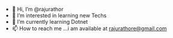 - 👋 Hi, I’m @rajurathor
- 👀 I’m interested in learning new Techs
- 🌱 I’m currently learning Dotnet
- 📫 How to reach me ...i am available at rajurathore@gmail.com

<!---
rajurathor/rajurathor is a ✨ special ✨ repository because its `README.md` (this file) appears on your GitHub profile.
You can click the Preview link to take a look at your changes.
--->
